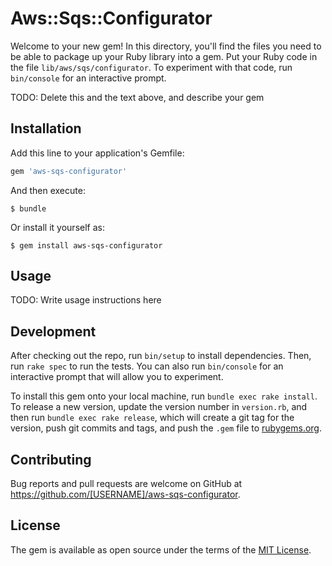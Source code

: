# Aws::Sqs::Configurator

Welcome to your new gem! In this directory, you'll find the files you need to be able to package up your Ruby library into a gem. Put your Ruby code in the file `lib/aws/sqs/configurator`. To experiment with that code, run `bin/console` for an interactive prompt.

TODO: Delete this and the text above, and describe your gem

## Installation

Add this line to your application's Gemfile:

```ruby
gem 'aws-sqs-configurator'
```

And then execute:

    $ bundle

Or install it yourself as:

    $ gem install aws-sqs-configurator

## Usage

TODO: Write usage instructions here

## Development

After checking out the repo, run `bin/setup` to install dependencies. Then, run `rake spec` to run the tests. You can also run `bin/console` for an interactive prompt that will allow you to experiment.

To install this gem onto your local machine, run `bundle exec rake install`. To release a new version, update the version number in `version.rb`, and then run `bundle exec rake release`, which will create a git tag for the version, push git commits and tags, and push the `.gem` file to [rubygems.org](https://rubygems.org).

## Contributing

Bug reports and pull requests are welcome on GitHub at https://github.com/[USERNAME]/aws-sqs-configurator.

## License

The gem is available as open source under the terms of the [MIT License](https://opensource.org/licenses/MIT).
